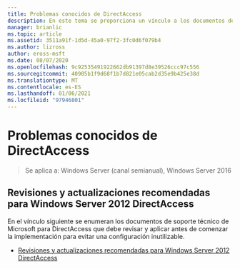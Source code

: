 ```yaml
---
title: Problemas conocidos de DirectAccess
description: En este tema se proporciona un vínculo a los documentos de soporte técnico de Microsoft para DirectAccess en Windows Server 2016.
manager: brianlic
ms.topic: article
ms.assetid: 3511a91f-1d5d-45a0-97f2-3fc0d6f079b4
ms.author: lizross
author: eross-msft
ms.date: 08/07/2020
ms.openlocfilehash: 9c92535491922662db91397d8e39526ccc97c556
ms.sourcegitcommit: 40905b1f9d68f1b7d821e05cab2d35e9b425e38d
ms.translationtype: MT
ms.contentlocale: es-ES
ms.lasthandoff: 01/06/2021
ms.locfileid: "97946801"
---
```

# <a name="directaccess-known-issues"></a>Problemas conocidos de DirectAccess

>Se aplica a: Windows Server (canal semianual), Windows Server 2016


## <a name="recommended-hotfixes-and-updates-for-windows-server-2012-directaccess"></a>Revisiones y actualizaciones recomendadas para Windows Server 2012 DirectAccess
En el vínculo siguiente se enumeran los documentos de soporte técnico de Microsoft para DirectAccess que debe revisar y aplicar antes de comenzar la implementación para evitar una configuración inutilizable.

-   [Revisiones y actualizaciones recomendadas para Windows Server 2012 DirectAccess](https://support.microsoft.com/kb/2883952)




